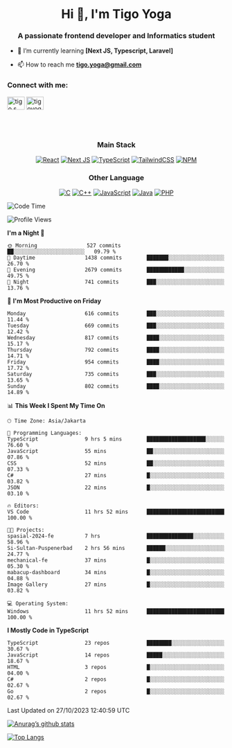 <h1 align="center">Hi 👋, I'm Tigo Yoga</h1>
<h3 align="center">A passionate frontend developer and Informatics student</h3>

- 🌱 I’m currently learning **[Next JS, Typescript, Laravel]**

- 📫 How to reach me **tigo.yoga@gmail.com**

<h3 align="left">Connect with me:</h3>
<p align="left">
<a href="https://linkedin.com/in/tigo s yoga" target="blank"><img align="center" src="https://raw.githubusercontent.com/rahuldkjain/github-profile-readme-generator/master/src/images/icons/Social/linked-in-alt.svg" alt="tigo s yoga" height="30" width="40" /></a>
<a href="https://instagram.com/tigoyoga" target="blank"><img align="center" src="https://raw.githubusercontent.com/rahuldkjain/github-profile-readme-generator/master/src/images/icons/Social/instagram.svg" alt="tigoyoga" height="30" width="40" /></a>
</p>

<br/>
<br/>

<h3 align="center">Main Stack</h3>
<div align="center">
  
  <a href="">![React](https://img.shields.io/badge/react-%2320232a.svg?style=for-the-badge&logo=react&logoColor=%2361DAFB)</a>
  <a href="">![Next JS](https://img.shields.io/badge/Next-black?style=for-the-badge&logo=next.js&logoColor=white)</a>
   <a href="">![TypeScript](https://img.shields.io/badge/typescript-%23007ACC.svg?style=for-the-badge&logo=typescript&logoColor=white)</a>
  <a href="">![TailwindCSS](https://img.shields.io/badge/tailwindcss-%2338B2AC.svg?style=for-the-badge&logo=tailwind-css&logoColor=white)</a>
  <a href="">![NPM](https://img.shields.io/badge/NPM-%23000000.svg?style=for-the-badge&logo=npm&logoColor=white)</a>
</div>
<h3 align="center">Other Language</h3>
<div align="center">
  
  <a href="">![C](https://img.shields.io/badge/c-%2300599C.svg?style=for-the-badge&logo=c&logoColor=white)</a>
  <a href="">![C++](https://img.shields.io/badge/c++-%2300599C.svg?style=for-the-badge&logo=c%2B%2B&logoColor=white)</a>
  <a href="">![JavaScript](https://img.shields.io/badge/javascript-%23323330.svg?style=for-the-badge&logo=javascript&logoColor=%23F7DF1E)</a>
  <a href="">![Java](https://img.shields.io/badge/java-%23ED8B00.svg?style=for-the-badge&logo=java&logoColor=white)</a>
  <a href="">![PHP](https://img.shields.io/badge/php-%23777BB4.svg?style=for-the-badge&logo=php&logoColor=white)</a>
</div>

<!--START_SECTION:waka-->
![Code Time](http://img.shields.io/badge/Code%20Time-603%20hrs%201%20min-blue)

![Profile Views](http://img.shields.io/badge/Profile%20Views-3-blue)

**I'm a Night 🦉** 

```text
🌞 Morning                527 commits         ██░░░░░░░░░░░░░░░░░░░░░░░   09.79 % 
🌆 Daytime                1438 commits        ███████░░░░░░░░░░░░░░░░░░   26.70 % 
🌃 Evening                2679 commits        ████████████░░░░░░░░░░░░░   49.75 % 
🌙 Night                  741 commits         ███░░░░░░░░░░░░░░░░░░░░░░   13.76 % 
```
📅 **I'm Most Productive on Friday** 

```text
Monday                   616 commits         ███░░░░░░░░░░░░░░░░░░░░░░   11.44 % 
Tuesday                  669 commits         ███░░░░░░░░░░░░░░░░░░░░░░   12.42 % 
Wednesday                817 commits         ████░░░░░░░░░░░░░░░░░░░░░   15.17 % 
Thursday                 792 commits         ████░░░░░░░░░░░░░░░░░░░░░   14.71 % 
Friday                   954 commits         ████░░░░░░░░░░░░░░░░░░░░░   17.72 % 
Saturday                 735 commits         ███░░░░░░░░░░░░░░░░░░░░░░   13.65 % 
Sunday                   802 commits         ████░░░░░░░░░░░░░░░░░░░░░   14.89 % 
```


📊 **This Week I Spent My Time On** 

```text
🕑︎ Time Zone: Asia/Jakarta

💬 Programming Languages: 
TypeScript               9 hrs 5 mins        ███████████████████░░░░░░   76.60 % 
JavaScript               55 mins             ██░░░░░░░░░░░░░░░░░░░░░░░   07.86 % 
CSS                      52 mins             ██░░░░░░░░░░░░░░░░░░░░░░░   07.33 % 
C#                       27 mins             █░░░░░░░░░░░░░░░░░░░░░░░░   03.82 % 
JSON                     22 mins             █░░░░░░░░░░░░░░░░░░░░░░░░   03.10 % 

🔥 Editors: 
VS Code                  11 hrs 52 mins      █████████████████████████   100.00 % 

🐱‍💻 Projects: 
spasial-2024-fe          7 hrs               ███████████████░░░░░░░░░░   58.96 % 
Si-Sultan-Puspenerbad    2 hrs 56 mins       ██████░░░░░░░░░░░░░░░░░░░   24.77 % 
mechanical-fe            37 mins             █░░░░░░░░░░░░░░░░░░░░░░░░   05.30 % 
mabacup-dashboard        34 mins             █░░░░░░░░░░░░░░░░░░░░░░░░   04.88 % 
Image Gallery            27 mins             █░░░░░░░░░░░░░░░░░░░░░░░░   03.82 % 

💻 Operating System: 
Windows                  11 hrs 52 mins      █████████████████████████   100.00 % 
```

**I Mostly Code in TypeScript** 

```text
TypeScript               23 repos            ████████░░░░░░░░░░░░░░░░░   30.67 % 
JavaScript               14 repos            █████░░░░░░░░░░░░░░░░░░░░   18.67 % 
HTML                     3 repos             █░░░░░░░░░░░░░░░░░░░░░░░░   04.00 % 
C#                       2 repos             █░░░░░░░░░░░░░░░░░░░░░░░░   02.67 % 
Go                       2 repos             █░░░░░░░░░░░░░░░░░░░░░░░░   02.67 % 
```




 Last Updated on 27/10/2023 12:40:59 UTC
<!--END_SECTION:waka-->

[![Anurag’s github stats](https://github-readme-stats.vercel.app/api?username=tigoyoga)](https://github.com/tigoyoga)

[![Top Langs](https://github-readme-stats.vercel.app/api/top-langs/?username=tigoyoga&layout=compact)](https://github.com/tigoyoga)
